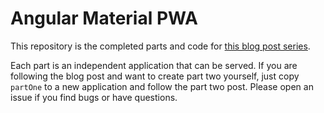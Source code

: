 # Angular Material PWA

This repository is the completed parts and code for [this blog post series](https://medium.com/@michaellabieniec/part-1-building-a-progressive-web-application-pwa-with-angular-material-and-aws-amplify-5c741c957259).

Each part is an independent application that can be served. If you are following the blog post and want to create part two yourself, just copy `partOne` to a new application and follow the part two post. Please open an issue if you find bugs or have questions.
